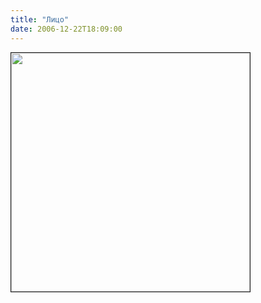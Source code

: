 ```yaml
---
title: "Лицо"
date: 2006-12-22T18:09:00
---
```


<IMG title="" height=382 src="http://pics.livejournal.com/fo2/pic/0001gw31" align=center border=1>
